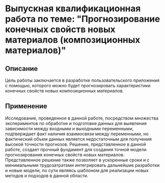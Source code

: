 # Выпускная квалификационная работа по теме: "Прогнозирование конечных свойств новых материалов (композиционных материалов)"

## Описание
Цель работы заключается в разработке пользовательского приложения с помощью, которого можно будет прогнозировать характеристики конечных свойств новых композиционных материалов.

## Применение
Исследование, проведенное в данной работе, посредством множества экспериментов по обработке и подготовке данных для выявления зависимости между входными и выходными переменными, подтверждает факт наличия взаимосвязи между переменными, но фактический объем данных является недостаточным для получения высокой точности прогнозов. Решение, представленное в данной работе, создает прочный фундамент для создания точной модели прогнозирования конечных свойств новых материалов. 
Представленное решение также позволяет в ускоренные сроки и с минимальными трудозатратами интегрировать дальнейшие разработки и новые модели, по сути являясь шаблоном для реализации новых методов и подходов в данной области.
